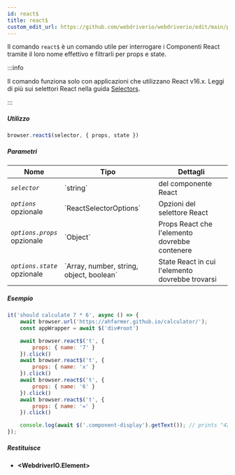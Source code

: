 ```yaml
---
id: react$
title: react$
custom_edit_url: https://github.com/webdriverio/webdriverio/edit/main/packages/webdriverio/src/commands/browser/react$.ts
---
```


Il comando `react$` è un comando utile per interrogare i Componenti React tramite il loro 
nome effettivo e filtrarli per props e state.

:::info

Il comando funziona solo con applicazioni che utilizzano React v16.x. Leggi di più sui selettori React 
nella guida [Selectors](/docs/selectors#react-selectors).

:::

##### Utilizzo

```js
browser.react$(selector, { props, state })
```

##### Parametri

<table>
  <thead>
    <tr>
      <th>Nome</th><th>Tipo</th><th>Dettagli</th>
    </tr>
  </thead>
  <tbody>
    <tr>
      <td><code><var>selector</var></code></td>
      <td>`string`</td>
      <td>del componente React</td>
    </tr>
    <tr>
      <td><code><var>options</var></code><br /><span className="label labelWarning">opzionale</span></td>
      <td>`ReactSelectorOptions`</td>
      <td>Opzioni del selettore React</td>
    </tr>
    <tr>
      <td><code><var>options.props</var></code><br /><span className="label labelWarning">opzionale</span></td>
      <td>`Object`</td>
      <td>Props React che l'elemento dovrebbe contenere</td>
    </tr>
    <tr>
      <td><code><var>options.state</var></code><br /><span className="label labelWarning">opzionale</span></td>
      <td>`Array<any>, number, string, object, boolean`</td>
      <td>State React in cui l'elemento dovrebbe trovarsi</td>
    </tr>
  </tbody>
</table>

##### Esempio

```js title="pause.js"
it('should calculate 7 * 6', async () => {
    await browser.url('https://ahfarmer.github.io/calculator/');
    const appWrapper = await $('div#root')

    await browser.react$('t', {
        props: { name: '7' }
    }).click()
    await browser.react$('t', {
        props: { name: 'x' }
    }).click()
    await browser.react$('t', {
        props: { name: '6' }
    }).click()
    await browser.react$('t', {
        props: { name: '=' }
    }).click()

    console.log(await $('.component-display').getText()); // prints "42"
});
```

##### Restituisce

- **&lt;WebdriverIO.Element&gt;**